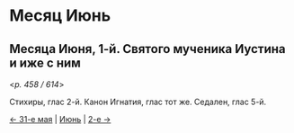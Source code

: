 
# Месяц Июнь

## Месяца Июня, 1-й. Святого мученика Иустина и иже с ним  

<*p. 458 / 614*>

Стихиры, глас 2-й. Канон Игнатия, глас тот же. Седален, глас 5-й. 

[← 31-е мая](../05_may/05_31_EUR.ru.md) | [Июнь](README.md#1-й) | [2-е →](06_02_EUR.ru.md)
